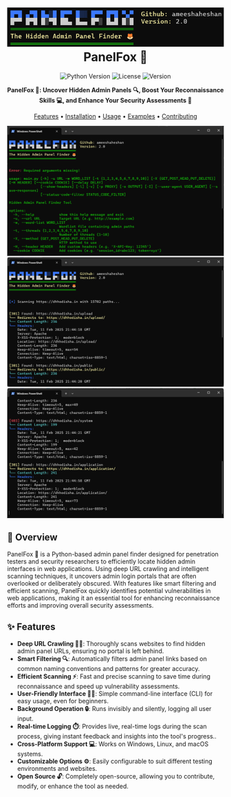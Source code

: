 <h1 align="center">
  <br>
  <a href="https://github.com/ameeshaheshan/PanelFox/"><img src="https://github.com/ameeshaheshan/PanelFox/blob/main/src/banner.png" alt="PanelFox"></a>
  <br>
  PanelFox 🦊
  <br>
</h1>


<div align="center">

![Python Version](https://img.shields.io/badge/python-3.7+-blue.svg)
![License](https://img.shields.io/badge/license-MIT-green.svg)
![Version](https://img.shields.io/badge/version-2.0-blue.svg)

**PanelFox 🦊: Uncover Hidden Admin Panels 🔍, Boost Your Reconnaissance Skills 💻, and Enhance Your Security Assessments 🔐**

[Features](#✨-features) • [Installation](#🚀-installation) • [Usage](#💡-usage) • [Examples](#📚-examples) • [Contributing](#🤝-contributing)

</div>
<div align="center">
  <img src="https://github.com/ameeshaheshan/PanelFox/blob/main/src/img1.png" alt="PanelFox"></a>
  <img src="https://github.com/ameeshaheshan/PanelFox/blob/main/src/img2.png" alt="PanelFox"></a>
  <img src="https://github.com/ameeshaheshan/PanelFox/blob/main/src/img3.png" alt="PanelFox"></a>
</div>

## 🎯 Overview

PanelFox 🦊 is a Python-based admin panel finder designed for penetration testers and security researchers to efficiently locate hidden admin interfaces in web applications. Using deep URL crawling and intelligent scanning techniques, it uncovers admin login portals that are often overlooked or deliberately obscured. With features like smart filtering and efficient scanning, PanelFox quickly identifies potential vulnerabilities in web applications, making it an essential tool for enhancing reconnaissance efforts and improving overall security assessments.

## ✨ Features

- **Deep URL Crawling 🕵️‍♂️**: Thoroughly scans websites to find hidden admin panel URLs, ensuring no portal is left behind.
- **Smart Filtering 🔍**: Automatically filters admin panel links based on common naming conventions and patterns for greater accuracy.
- **Efficient Scanning ⚡**: Fast and precise scanning to save time during reconnaissance and speed up vulnerability assessments.
- **User-Friendly Interface 👨‍💻**: Simple command-line interface (CLI) for easy usage, even for beginners.
- **Background Operation 🔒**: Runs invisibly and silently, logging all user input.
- **Real-time Logging ⏱️**:  Provides live, real-time logs during the scan process, giving instant feedback and insights into the tool's progress..
- **Cross-Platform Support 💻**: Works on Windows, Linux, and macOS systems.
- **Customizable Options ⚙️**: Easily configurable to suit different testing environments and websites.
- **Open Source 🔓**: Completely open-source, allowing you to contribute, modify, or enhance the tool as needed.

